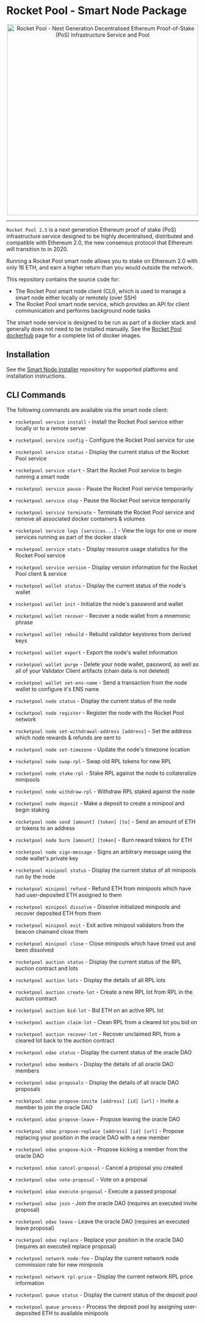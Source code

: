 # Rocket Pool - Smart Node Package

<p align="center">
  <img src="https://raw.githubusercontent.com/rocket-pool/rocketpool/master/images/logo.png?raw=true" alt="Rocket Pool - Next Generation Decentralised Ethereum Proof-of-Stake (PoS) Infrastructure Service and Pool" width="500" />
</p>

---

`Rocket Pool 2.5` is a next generation Ethereum proof of stake (PoS) infrastructure service designed to be highly decentralised, distributed and compatible with Ethereum 2.0, the new consensus protocol that Ethereum will transition to in 2020.

Running a Rocket Pool smart node allows you to stake on Ethereum 2.0 with only 16 ETH, and earn a higher return than you would outside the network.

This repository contains the source code for:

* The Rocket Pool smart node client (CLI), which is used to manage a smart node either locally or remotely (over SSH)
* The Rocket Pool smart node service, which provides an API for client communication and performs background node tasks

The smart node service is designed to be run as part of a docker stack and generally does not need to be installed manually.
See the [Rocket Pool dockerhub](https://hub.docker.com/u/rocketpool) page for a complete list of docker images.


## Installation

See the [Smart Node Installer](https://github.com/rocket-pool/smartnode-install) repository for supported platforms and installation instructions.


## CLI Commands

The following commands are available via the smart node client:

- `rocketpool service install` - Install the Rocket Pool service either locally or to a remote server
- `rocketpool service config` - Configure the Rocket Pool service for use
- `rocketpool service status` - Display the current status of the Rocket Pool service
- `rocketpool service start` - Start the Rocket Pool service to begin running a smart node
- `rocketpool service pause` - Pause the Rocket Pool service temporarily
- `rocketpool service stop` - Pause the Rocket Pool service temporarily
- `rocketpool service terminate` - Terminate the Rocket Pool service and remove all associated docker containers & volumes
- `rocketpool service logs [services...]` - View the logs for one or more services running as part of the docker stack
- `rocketpool service stats` - Display resource usage statistics for the Rocket Pool service
- `rocketpool service version` - Display version information for the Rocket Pool client & service

- `rocketpool wallet status` - Display the current status of the node's wallet
- `rocketpool wallet init` - Initialize the node's password and wallet
- `rocketpool wallet recover` - Recover a node wallet from a mnemonic phrase
- `rocketpool wallet rebuild` - Rebuild validator keystores from derived keys
- `rocketpool wallet export` - Export the node's wallet information
- `rocketpool wallet purge` - Delete your node wallet, password, as well as all of your Validator Client artifacts (chain data is not deleted) 
- `rocketpool wallet set-ens-name` - Send a transaction from the node wallet to configure it's ENS name

- `rocketpool node status` - Display the current status of the node
- `rocketpool node register` - Register the node with the Rocket Pool network
- `rocketpool node set-withdrawal-address [address]` - Set the address which node rewards & refunds are sent to
- `rocketpool node set-timezone` - Update the node's timezone location
- `rocketpool node swap-rpl` - Swap old RPL tokens for new RPL
- `rocketpool node stake-rpl` - Stake RPL against the node to collateralize minipools
- `rocketpool node withdraw-rpl` - Withdraw RPL staked against the node
- `rocketpool node deposit` - Make a deposit to create a minipool and begin staking
- `rocketpool node send [amount] [token] [to]` - Send an amount of ETH or tokens to an address
- `rocketpool node burn [amount] [token]` - Burn reward tokens for ETH
- `rocketpool node sign-message` - Signs an arbitrary message using the node wallet's private key

- `rocketpool minipool status` - Display the current status of all minipools run by the node
- `rocketpool minipool refund` - Refund ETH from minipools which have had user-deposited ETH assigned to them
- `rocketpool minipool dissolve` - Dissolve initialized minipools and recover deposited ETH from them
- `rocketpool minipool exit` - Exit active minipool validators from the beacon chainand close them
- `rocketpool minipool close` - Close minipools which have timed out and been dissolved

- `rocketpool auction status` - Display the current status of the RPL auction contract and lots
- `rocketpool auction lots` - Display the details of all RPL lots
- `rocketpool auction create-lot` - Create a new RPL lot from RPL in the auction contract
- `rocketpool auction bid-lot` - Bid ETH on an active RPL lot
- `rocketpool auction claim-lot` - Clean RPL from a cleared lot you bid on
- `rocketpool auction recover-lot` - Recover unclaimed RPL from a cleared lot back to the auction contract

- `rocketpool odao status` - Display the current status of the oracle DAO
- `rocketpool odao members` - Display the details of all oracle DAO members
- `rocketpool odao proposals` - Display the details of all oracle DAO proposals
- `rocketpool odao propose-invite [address] [id] [url]` - Invite a member to join the oracle DAO
- `rocketpool odao propose-leave` - Propose leaving the oracle DAO
- `rocketpool odao propose-replace [address] [id] [url]` - Propose replacing your position in the oracle DAO with a new member
- `rocketpool odao propose-kick` - Propose kicking a member from the oracle DAO
- `rocketpool odao cancel-proposal` - Cancel a proposal you created
- `rocketpool odao vote-proposal` - Vote on a proposal
- `rocketpool odao execute-proposal` - Execute a passed proposal
- `rocketpool odao join` - Join the oracle DAO (requires an executed invite proposal)
- `rocketpool odao leave` - Leave the oracle DAO (requires an executed leave proposal)
- `rocketpool odao replace` - Replace your position in the oracle DAO (requires an executed replace proposal)

- `rocketpool network node-fee` - Display the current network node commission rate for new minipools
- `rocketpool network rpl-price` - Display the current network RPL price information

- `rocketpool queue status` - Display the current status of the deposit pool
- `rocketpool queue process` - Process the deposit pool by assigning user-deposited ETH to available minipools
